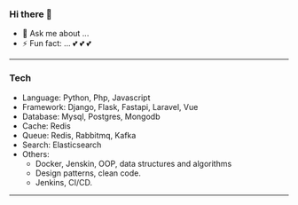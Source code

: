 ### Hi there 👋

<!--
**tuanvuPresent/tuanvuPresent** is a ✨ _special_ ✨ repository because its `README.md` (this file) appears on your GitHub profile.

Here are some ideas to get you started:

- 🔭 I’m currently working on ...
- 🌱 I’m currently learning ...
- 👯 I’m looking to collaborate on ...
- 🤔 I’m looking for help with ...
- 💬 Ask me about ...
- 📫 How to reach me: ...
- 😄 Pronouns: ...
- ⚡ Fun fact: ...
-->
- 💬 Ask me about ...
- ⚡ Fun fact: ... :two_hearts: :two_hearts: :two_hearts:

---
### Tech

- Language: Python, Php, Javascript
- Framework: Django, Flask, Fastapi, Laravel, Vue
- Database: Mysql, Postgres, Mongodb
- Cache: Redis
- Queue: Redis, Rabbitmq, Kafka
- Search: Elasticsearch
- Others:
    + Docker, Jenskin, OOP, data structures and algorithms
    + Design patterns, clean code.
    + Jenkins, CI/CD.
---
